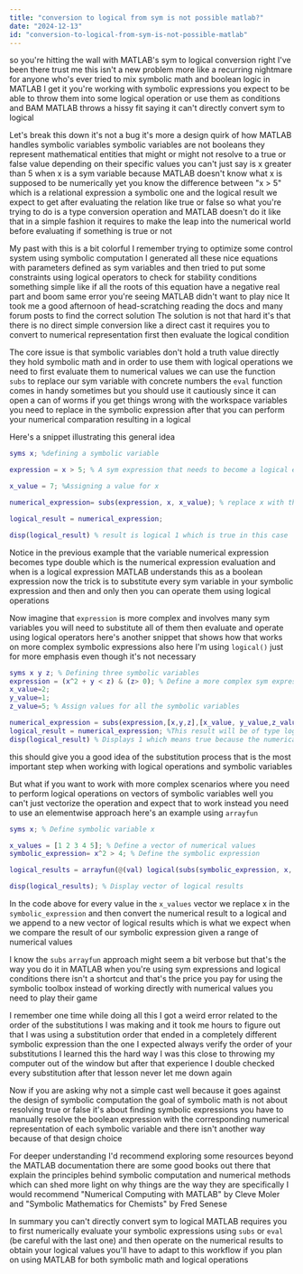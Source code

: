 ```yaml
---
title: "conversion to logical from sym is not possible matlab?"
date: "2024-12-13"
id: "conversion-to-logical-from-sym-is-not-possible-matlab"
---
```


 so you're hitting the wall with MATLAB's sym to logical conversion right I've been there trust me this isn't a new problem more like a recurring nightmare for anyone who's ever tried to mix symbolic math and boolean logic in MATLAB I get it you're working with symbolic expressions you expect to be able to throw them into some logical operation or use them as conditions and BAM MATLAB throws a hissy fit saying it can't directly convert sym to logical

Let's break this down it's not a bug it's more a design quirk of how MATLAB handles symbolic variables symbolic variables are not booleans they represent mathematical entities that might or might not resolve to a true or false value depending on their specific values you can't just say is x greater than 5 when x is a sym variable because MATLAB doesn't know what x is supposed to be numerically yet you know the difference between "x > 5" which is a relational expression a symbolic one and the logical result we expect to get after evaluating the relation like true or false so what you're trying to do is a type conversion operation and MATLAB doesn't do it like that in a simple fashion it requires to make the leap into the numerical world before evaluating if something is true or not

My past with this is a bit colorful I remember trying to optimize some control system using symbolic computation I generated all these nice equations with parameters defined as sym variables and then tried to put some constraints using logical operators to check for stability conditions something simple like if all the roots of this equation have a negative real part and boom same error you're seeing MATLAB didn't want to play nice It took me a good afternoon of head-scratching reading the docs and many forum posts to find the correct solution The solution is not that hard it's that there is no direct simple conversion like a direct cast it requires you to convert to numerical representation first then evaluate the logical condition

The core issue is that symbolic variables don't hold a truth value directly they hold symbolic math and in order to use them with logical operations we need to first evaluate them to numerical values we can use the function `subs` to replace our sym variable with concrete numbers the `eval` function comes in handy sometimes but you should use it cautiously since it can open a can of worms if you get things wrong with the workspace variables you need to replace in the symbolic expression after that you can perform your numerical comparation resulting in a logical

Here's a snippet illustrating this general idea

```matlab
syms x; %defining a symbolic variable

expression = x > 5; % A sym expression that needs to become a logical expression

x_value = 7; %Assigning a value for x

numerical_expression= subs(expression, x, x_value); % replace x with the numerical value of 7

logical_result = numerical_expression;

disp(logical_result) % result is logical 1 which is true in this case
```

Notice in the previous example that the variable numerical expression becomes type double which is the numerical expression evaluation and when is a logical expression MATLAB understands this as a boolean expression now the trick is to substitute every sym variable in your symbolic expression and then and only then you can operate them using logical operations

Now imagine that `expression` is more complex and involves many sym variables you will need to substitute all of them then evaluate and operate using logical operators here's another snippet that shows how that works on more complex symbolic expressions also here I'm using `logical()` just for more emphasis even though it's not necessary

```matlab
syms x y z; % Defining three symbolic variables
expression = (x^2 + y < z) & (z> 0); % Define a more complex sym expression
x_value=2;
y_value=1;
z_value=5; % Assign values for all the symbolic variables

numerical_expression = subs(expression,[x,y,z],[x_value, y_value,z_value]);
logical_result = numerical_expression; %This result will be of type logical
disp(logical_result) % Displays 1 which means true because the numerical condition is true in this case

```

 this should give you a good idea of the substitution process that is the most important step when working with logical operations and symbolic variables

But what if you want to work with more complex scenarios where you need to perform logical operations on vectors of symbolic variables well you can't just vectorize the operation and expect that to work instead you need to use an elementwise approach here's an example using `arrayfun`

```matlab
syms x; % Define symbolic variable x

x_values = [1 2 3 4 5]; % Define a vector of numerical values
symbolic_expression= x^2 > 4; % Define the symbolic expression

logical_results = arrayfun(@(val) logical(subs(symbolic_expression, x, val)), x_values); % apply the evaluation for each element

disp(logical_results); % Display vector of logical results

```

In the code above for every value in the `x_values` vector we replace x in the `symbolic_expression` and then convert the numerical result to a logical and we append to a new vector of logical results which is what we expect when we compare the result of our symbolic expression given a range of numerical values

I know the `subs` `arrayfun` approach might seem a bit verbose but that's the way you do it in MATLAB when you're using sym expressions and logical conditions there isn't a shortcut and that's the price you pay for using the symbolic toolbox instead of working directly with numerical values you need to play their game

I remember one time while doing all this I got a weird error related to the order of the substitutions I was making and it took me hours to figure out that I was using a substitution order that ended in a completely different symbolic expression than the one I expected always verify the order of your substitutions I learned this the hard way I was this close to throwing my computer out of the window but after that experience I double checked every substitution after that lesson never let me down again

Now if you are asking why not a simple cast well because it goes against the design of symbolic computation the goal of symbolic math is not about resolving true or false it's about finding symbolic expressions you have to manually resolve the boolean expression with the corresponding numerical representation of each symbolic variable and there isn't another way because of that design choice

For deeper understanding I'd recommend exploring some resources beyond the MATLAB documentation there are some good books out there that explain the principles behind symbolic computation and numerical methods which can shed more light on why things are the way they are specifically I would recommend "Numerical Computing with MATLAB" by Cleve Moler and "Symbolic Mathematics for Chemists" by Fred Senese

In summary you can't directly convert sym to logical MATLAB requires you to first numerically evaluate your symbolic expressions using `subs` or `eval` (be careful with the last one) and then operate on the numerical results to obtain your logical values you'll have to adapt to this workflow if you plan on using MATLAB for both symbolic math and logical operations
